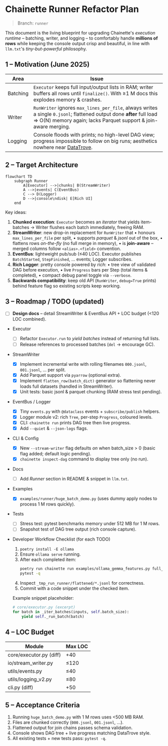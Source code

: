 # Chainette Runner Refactor Plan

> Branch: `runner`

This document is the living blueprint for upgrading Chainette's *execution runtime* – batching, writer, and logging – to comfortably handle **millions of rows** while keeping the console output crisp and beautiful, in line with `llm.txt`'s *tiny-but-powerful* philosophy.

## 1 – Motivation (June 2025)

| Area | Issue |
|------|-------|
|Batching|`Executor` keeps full input/output lists in RAM; writer buffers all rows until `finalize()`. With ≥1 M docs this explodes memory & crashes.|
|Writer|`RunWriter` ignores `max_lines_per_file`, always writes a single `0.jsonl`; flattened output done **after** full load ⇒ O(N) memory again; lacks Parquet support & join-aware merging.|
|Logging|Console floods with prints; no high-level DAG view; progress impossible to follow on big runs; aesthetics nowhere near [DataTrove](https://github.com/supercowpowers/datatrove).|

## 2 – Target Architecture

```mermaid
flowchart TD
    subgraph Runner
        A[Executor] -->|chunks| B(StreamWriter)
        A -->|events| C(EventBus)
        C --> D(Logger)
        D -->|console\ndisk| E[Rich UI]
    end
```

Key ideas:
1. **Chunked execution**: `Executor` becomes an *iterator* that yields item-batches → Writer flushes each batch immediately, freeing RAM.
2. **StreamWriter**: new drop-in replacement for `RunWriter` that
   • honours `max_lines_per_file` per split,
   • supports *parquet* & *jsonl* out of the box,
   • flattens rows *on-the-fly* (no full merge in memory),
   • is **join-aware** – merged columns follow `<alias>.<field>` convention.
3. **EventBus**: lightweight pub/sub (≤40 LOC). Executor publishes `BatchStarted`, `StepFinished`, … events; Logger subscribes.
4. **Rich Logger**: pretty console powered by *rich*:
   • tree view of validated DAG before execution,
   • live `Progress` bars per Step (total items & completed),
   • compact debug panel toggle via `--verbose`.
5. **Backwards compatibility**: keep old API (`RunWriter`, `debug=True` prints) behind feature flag so existing scripts keep working.

## 3 – Roadmap / TODO  (updated)

- [ ] **Design docs** – detail StreamWriter & EventBus API + LOC budget (<120 LOC combined).
- Executor
  - [ ] Refactor `Executor.run` to *yield batches* instead of returning full lists.
  - [ ] Release references to processed batches (`del` → encourage GC).
- StreamWriter
  - [x] Implement incremental write with rolling filenames `000.jsonl`, `001.jsonl`, … per split.
  - [x] Add Parquet support via `pyarrow` (optional extra).
  - [x] Implement `flatten_row(batch_dict)` generator so flattening never loads full datasets (handled in StreamWriter).
  - [x] Unit tests: basic jsonl & parquet chunking (RAM stress test pending).
- EventBus / Logger
  - [x] Tiny `events.py` with `@dataclass` events + `subscribe/publish` helpers.
  - [x] Logger module v2: rich `Tree`, per-step `Progress`, coloured levels.
  - [x] CLI: `chainette run` prints DAG tree then live progress.
  - [x] Add `--quiet` & `--json-logs` flags.
- CLI & Config
  - [x] New `--stream-writer` flag defaults *on* when batch_size > 0 (basic flag added; default logic pending).
  - [x] `chainette inspect-dag` command to display tree only (no run).
- Docs
  - [ ] Add *Runner* section in README & snippet in `llm.txt`.
- Examples
  - [x] `examples/runner/huge_batch_demo.py` (uses dummy apply nodes to process 1 M rows quickly).
- Tests
  - [ ] Stress test: pytest benchmarks memory under 512 MB for 1 M rows.
  - [ ] Snapshot test of DAG tree output (rich console capture).
- Developer Workflow Checklist (for each TODO)
  1. `poetry install -E ollama`
  2. Ensure `ollama serve` running.
  3. After each completed item:
     ```bash
     poetry run chainette run examples/ollama_gemma_features.py full_chain inputs2.jsonl _tmp_run_runner
     pytest -q
     ```
  4. Inspect `_tmp_run_runner/flattened/*.jsonl` for correctness.
  5. Commit with a code snippet under the checked item.

    Example snippet placeholder:
    ```python
    # core/executor.py (excerpt)
    for batch in _iter_batches(inputs, self.batch_size):
        yield self._run_batch(batch)
    ```

## 4 – LOC Budget

| Module | Max LOC |
|--------|---------|
|core/executor.py (diff)| +40 |
|io/stream_writer.py | ≤120 |
|utils/events.py | ≤40 |
|utils/logging_v2.py | ≤80 |
|cli.py (diff) | +50 |

## 5 – Acceptance Criteria

1. Running `huge_batch_demo.py` with 1 M rows uses <500 MB RAM.
2. Files are chunked correctly (`000.jsonl`, `001.jsonl`, …).
3. Flattened output for join chains passes schema validation.
4. Console shows DAG tree + live progress matching DataTrove style.
5. All existing tests + new tests pass: `pytest -q`. 